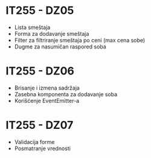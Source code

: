 # IT255 - DZ05

* Lista smeštaja
* Forma za dodavanje smeštaja
* Filter za filtriranje smeštaja po ceni (max cena sobe)
* Dugme za nasumičan raspored soba

# IT255 - DZ06

* Brisanje i izmena sadržaja
* Zasebna komponenta za dodavanje soba
* Korišćenje EventEmitter-a

# IT255 - DZ07

* Validacija forme
* Posmatranje vrednosti